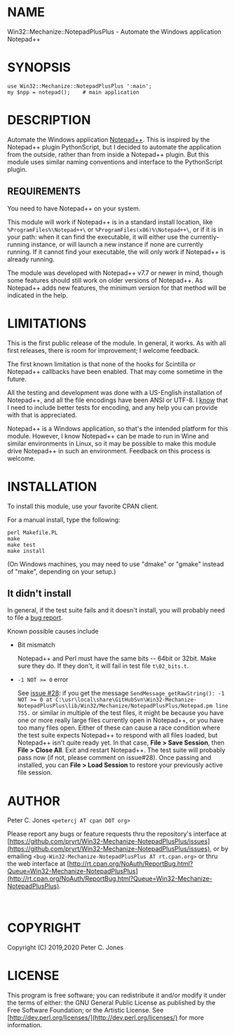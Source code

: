# NAME

Win32::Mechanize::NotepadPlusPlus - Automate the Windows application Notepad++

# SYNOPSIS

    use Win32::Mechanize::NotepadPlusPlus ':main';
    my $npp = notepad();    # main application

# DESCRIPTION

Automate the Windows application [Notepad++](https://notepad-plus-plus.org/).  This is inspired by the
Notepad++ plugin PythonScript, but I decided to automate the application from the outside, rather than
from inside a Notepad++ plugin.  But this module uses similar naming conventions and interface to the
PythonScript plugin.

## REQUIREMENTS

You need to have Notepad++ on your system.

This module will work if Notepad++ is in a standard install location, like `%ProgramFiles%\Notepad++\`
or `%ProgramFiles(x86)%\Notepad++\`, or if it is in your path: when it can find the executable,
it will either use the currently-running instance, or will launch a new instance if none are
currently running.  If it cannot find your executable, the will only work if Notepad++ is
already running.

The module was developed with Notepad++ v7.7 or newer in mind, though some features should still
work on older versions of Notepad++.  As Notepad++ adds new features, the minimum version for
that method will be indicated in the help.

# LIMITATIONS

This is the first public release of the module.  In general, it works.  As with all first releases,
there is room for improvement; I welcome feedback.

The first known limitation is that none of the hooks for Scintilla or Notepad++ callbacks have been
enabled.  That may come sometime in the future.

All the testing and development was done with a US-English installation of Notepad++, and all the
file encodings have been ANSI or UTF-8.
I [know](https://github.com/pryrt/Win32-Mechanize-NotepadPlusPlus/issues/2) that I need to include
better tests for encoding, and any help you can provide with that is appreciated.

Notepad++ is a Windows application, so that's the intended platform for this module.  However,
I know Notepad++ can be made to run in Wine and similar environments in Linux, so it may be
possible to make this module drive Notepad++ in such an environment.  Feedback on this process
is welcome.

# INSTALLATION

To install this module, use your favorite CPAN client.

For a manual install, type the following:

    perl Makefile.PL
    make
    make test
    make install

(On Windows machines, you may need to use "dmake" or "gmake" instead of "make", depending on your setup.)

## It didn't install

In general, if the test suite fails and it doesn't install, you will probably need to file a
[bug report](https://github.com/pryrt/Win32-Mechanize-NotepadPlusPlus/issues).

Known possible causes include

- Bit mismatch

    Notepad++ and Perl must have the same bits -- 64bit or 32bit.  Make sure they do.
    If they don't, it will fail in test file `t\02_bits.t`.

- `-1 NOT >= 0` error

    See [issue #28](https://github.com/pryrt/Win32-Mechanize-NotepadPlusPlus/issues/28):
    if you get the message
    `SendMessage_getRawString(): -1 NOT >= 0 at C:\usr\local\share\GitHubSvn\Win32-Mechanize-NotepadPlusPlus\lib/Win32/Mechanize/NotepadPlusPlus/Notepad.pm line 755.`
    or similar in multiple of the test files, it might be because you have one or
    more really large files currently open in Notepad++, or you have too many
    files open.  Either of these can cause a race condition where the test suite
    expects Notepad++ to respond with all files loaded, but Notepad++ isn't quite
    ready yet.  In that case, **File > Save Session**, then
    **File > Close All**.  Exit and restart Notepad++.  The test suite will
    probably pass now (if not, please comment on issue#28).  Once passing and
    installed, you can **File > Load Session** to restore your previously
    active file session.

# AUTHOR

Peter C. Jones `<petercj AT cpan DOT org>`

Please report any bugs or feature requests
thru the repository's interface at [https://github.com/pryrt/Win32-Mechanize-NotepadPlusPlus/issues](https://github.com/pryrt/Win32-Mechanize-NotepadPlusPlus/issues),
or by emailing `<bug-Win32-Mechanize-NotepadPlusPlus AT rt.cpan.org>`
or thru the web interface at [http://rt.cpan.org/NoAuth/ReportBug.html?Queue=Win32-Mechanize-NotepadPlusPlus](http://rt.cpan.org/NoAuth/ReportBug.html?Queue=Win32-Mechanize-NotepadPlusPlus).

<div>
    <a href="https://metacpan.org/pod/Win32::Mechanize::NotepadPlusPlus"><img src="https://img.shields.io/cpan/v/Win32-Mechanize-NotepadPlusPlus.svg?colorB=00CC00" alt="" title="metacpan"></a>
    <a href="http://matrix.cpantesters.org/?dist=Win32-Mechanize-NotepadPlusPlus"><img src="http://cpants.cpanauthors.org/dist/Win32-Mechanize-NotepadPlusPlus.png" alt="" title="cpan testers"></a>
    <a href="https://github.com/pryrt/Win32-Mechanize-NotepadPlusPlus/releases"><img src="https://img.shields.io/github/release/pryrt/Win32-Mechanize-NotepadPlusPlus.svg" alt="" title="github release"></a>
    <a href="https://github.com/pryrt/Win32-Mechanize-NotepadPlusPlus/issues"><img src="https://img.shields.io/github/issues/pryrt/Win32-Mechanize-NotepadPlusPlus.svg" alt="" title="issues"></a>
    <a href="https://ci.appveyor.com/project/pryrt/win32-mechanize-notepadplusplus"><img src="https://ci.appveyor.com/api/projects/status/6gv0lnwj1t6yaykp/branch/master?svg=true" alt="" title="test coverage"></a>
</div>

# COPYRIGHT

Copyright (C) 2019,2020 Peter C. Jones

# LICENSE

This program is free software; you can redistribute it and/or modify it
under the terms of either: the GNU General Public License as published
by the Free Software Foundation; or the Artistic License.
See [http://dev.perl.org/licenses/](http://dev.perl.org/licenses/) for more information.
